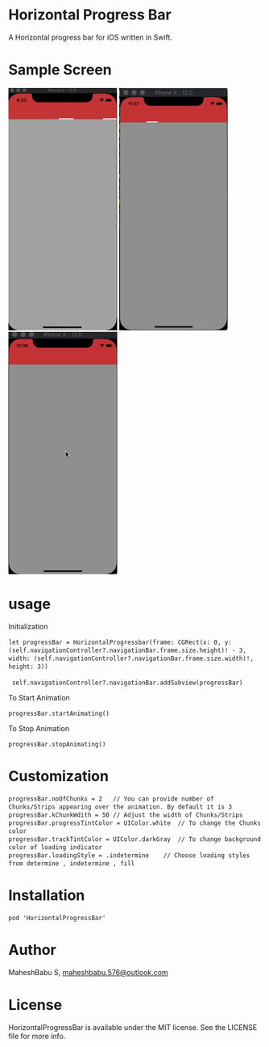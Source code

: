 # Horizontal Progress Bar


A Horizontal progress bar for iOS written in Swift.

# Sample Screen

 ![Alt Text](https://github.com/Maheshbabu576/HorizontalProgressBar/blob/master/Screens/Sample.gif)  ![Alt Text](https://github.com/Maheshbabu576/HorizontalProgressBar/blob/master/Screens/Sample1.gif)  ![Alt Text](https://github.com/Maheshbabu576/HorizontalProgressBar/blob/master/Screens/Sample2.gif)


# usage

Initialization 

    let progressBar = HorizontalProgressbar(frame: CGRect(x: 0, y: (self.navigationController?.navigationBar.frame.size.height)! - 3, width: (self.navigationController?.navigationBar.frame.size.width)!, height: 3))
     
     self.navigationController?.navigationBar.addSubview(progressBar)
 
 To Start Animation 
 
    progressBar.startAnimating()
  
 To Stop Animation 
  
    progressBar.stopAnimating()
   
 # Customization 
   
    progressBar.noOfChunks = 2   // You can provide number of Chunks/Strips appearing over the animation. By default it is 3 
    progressBar.kChunkWdith = 50 // Adjust the width of Chunks/Strips
    progressBar.progressTintColor = UIColor.white  // To change the Chunks color
    progressBar.trackTintColor = UIColor.darkGray  // To change background color of loading indicator
    progressBar.loadingStyle = .indetermine    // Choose loading styles from determine , indetermine , fill
    
    
 # Installation
 
    pod 'HorizontalProgressBar'
    
# Author

  MaheshBabu S, maheshbabu.576@outlook.com

# License

  HorizontalProgressBar is available under the MIT license. See the LICENSE file for more info.

